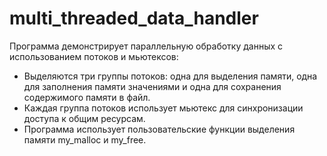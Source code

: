 # multi_threaded_data_handler

Программа демонстрирует параллельную обработку данных с использованием потоков и мьютексов:

- Выделяются три группы потоков: одна для выделения памяти, одна для заполнения памяти значениями и одна для сохранения содержимого памяти в файл.
- Каждая группа потоков использует мьютекс для синхронизации доступа к общим ресурсам.
- Программа использует пользовательские функции выделения памяти my_malloc и my_free.
